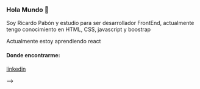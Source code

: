 ### Hola Mundo 👋

<!--
**Riespa/Riespa** is a ✨ _special_ ✨ repository because its `README.md` (this file) appears on your GitHub profile.-->

Soy Ricardo Pabón y estudio para ser desarrollador FrontEnd, actualmente tengo conocimiento en HTML, CSS, javascript y boostrap

Actualmente estoy aprendiendo react

#### Donde encontrarme:

[linkedin](https://www.linkedin.com/in/ricardo-esteban-pabon-betancurt/)

-->
